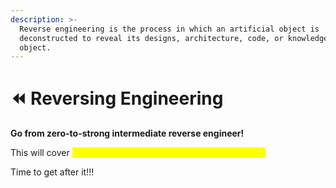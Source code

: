 ```yaml
---
description: >-
  Reverse engineering is the process in which an artificial object is
  deconstructed to reveal its designs, architecture, code, or knowledge of the
  object.
---
```


# ⏪ Reversing Engineering

**Go from zero-to-strong intermediate reverse engineer!**

This will cover <mark style="color:yellow;">x86, x64, and 32-bit/64-bit ARM architectures!</mark>

Time to get after it!!!
